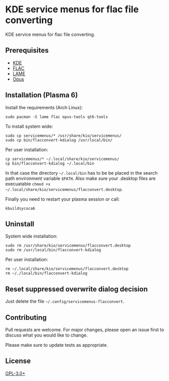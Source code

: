 # KDE service menus for flac file converting

KDE service menus for flac file converting.

## Prerequisites

* [KDE](https://www.kde.org/)
* [FLAC](https://xiph.org/flac/)
* [LAME](https://lame.sourceforge.io/)
* [Opus](https://opus-codec.org/)

## Installation (Plasma 6)

Install the requirements (Arch Linux):

    sudo pacman -S lame flac opus-tools qt6-tools

To install system wide:

    sudo cp servicemenus/* /usr/share/kio/servicemenus/
    sudo cp bin/flacconvert-kdialog /usr/local/bin/

Per user installation:

    cp servicemenus/* ~/.local/share/kio/servicemenus/
    cp bin/flacconvert-kdialog ~/.local/bin

In that case the directory `~/.local/bin` has to be be placed in the search path
environment variable `$PATH`.
Also make sure your .desktop files are execuatable
`chmod +x ~/.local/share/kio/servicemenus/flacconvert.desktop`.

Finally you need to restart your plasma session or call:

    kbuildsycoca6

## Uninstall

System wide installation:

    sudo rm /usr/share/kio/servicemenus/flacconvert.desktop
    sudo rm /usr/local/bin/flacconvert-kdialog

Per user installation:

    rm ~/.local/share/kio/servicemenus/flacconvert.desktop
    rm ~/./local/bin/flacconvert-kdialog

## Reset suppressed overwrite dialog decision

Just delete the file `~/.config/servicemenus-flacconvert`.
    
## Contributing

Pull requests are welcome. For major changes, please open an issue first to
discuss what you would like to change.

Please make sure to update tests as appropriate.

## License

[GPL-3.0+](https://www.gnu.org/licenses/gpl-3.0.de.html)

